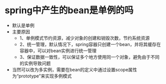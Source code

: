 # spring中产生的bean是单例的吗
- 默认是单例
- 主要原因
  - 1、单例模式节约资源，减少对象的创建和销毁次数，节约系统资源
  - 2、统一管理，默认情况下，spring容器只创建一个bean，并将其缓存在容器中，可以对bean实例进行统一管理
  - 3、保证数据一致性，可以保证多个地方使用同一个对象，避免由于不同的实例导致问题
- 当然可以改为多实例，需要在bean的定义中通过设置scope属性为“prototype”来实现多例模式